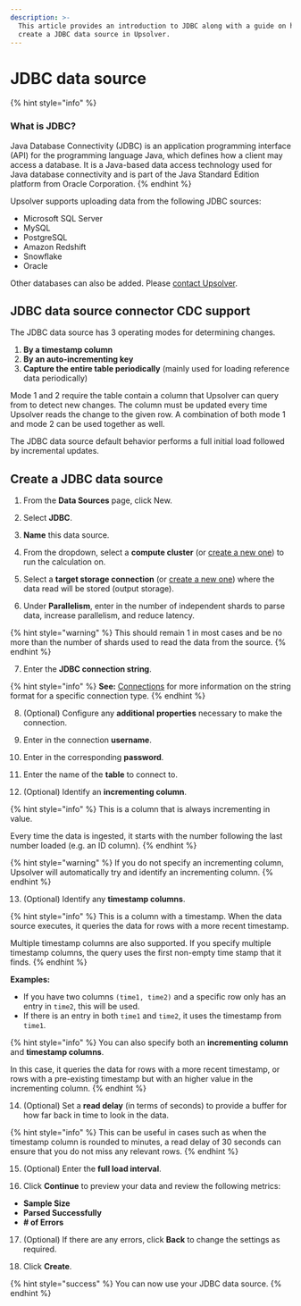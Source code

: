 ```yaml
---
description: >-
  This article provides an introduction to JDBC along with a guide on how to
  create a JDBC data source in Upsolver.
---
```


# JDBC data source

{% hint style="info" %}
### What is JDBC?

Java Database Connectivity \(JDBC\) is an application programming interface \(API\) for the programming language Java, which defines how a client may access a database. It is a Java-based data access technology used for Java database connectivity and is part of the Java Standard Edition platform from Oracle Corporation.
{% endhint %}

Upsolver supports uploading data from the following JDBC sources:

* Microsoft SQL Server
* MySQL
* PostgreSQL
* Amazon Redshift
* Snowflake
* Oracle

Other databases can also be added. Please [contact Upsolver](https://www.upsolver.com/contact).

## JDBC data source connector CDC support

The JDBC data source has 3 operating modes for determining changes.

1. **By a timestamp column**
2. **By an auto-incrementing key**
3. **Capture the entire table periodically** \(mainly used for loading reference data periodically\)

Mode 1 and 2 require the table contain a column that Upsolver can query from to detect new changes. The column must be updated every time Upsolver reads the change to the given row. A combination of both mode 1 and mode 2 can be used together as well.

The JDBC data source default behavior performs a full initial load followed by incremental updates. 

## Create a JDBC data source

1. From the **Data Sources** page, click New.

2. Select **JDBC**.

3. **Name** this data source.

4. From the dropdown, select a **compute cluster** \(or [create a new one](../administration/managing-clusters/cluster-types/adding-a-compute-cluster.md)\) to run the calculation on. 

5. Select a **target storage connection** \(or [create a new one](../administration/connections/)\) where the data read will be stored \(output storage\).

6. Under **Parallelism**, enter in the number of independent shards to parse data, increase parallelism, and reduce latency. 

{% hint style="warning" %}
This should remain 1 in most cases and be no more than the number of shards used to read the data from the source.
{% endhint %}

7. Enter the **JDBC connection string**.

{% hint style="info" %}
**See:** [Connections](../administration/connections/) for more information on the string format for a specific connection type.
{% endhint %}

8. \(Optional\) Configure any **additional** **properties** necessary to make the connection.

9. Enter in the connection **username**.

10. Enter in the corresponding **password**.

11. Enter the name of the **table** to connect to.

12. \(Optional\) Identify an **incrementing column**. 

{% hint style="info" %}
This is a column that is always incrementing in value. 

Every time the data is ingested, it starts with the number following the last number loaded \(e.g. an ID column\). 
{% endhint %}

{% hint style="warning" %}
If you do not specify an incrementing column, Upsolver will automatically try and identify an incrementing column.
{% endhint %}

13.  \(Optional\) Identify any **timestamp columns**.

{% hint style="info" %}
This is a column with a timestamp. When the data source executes, it queries the data for rows with a more recent timestamp.

Multiple timestamp columns are also supported. If you specify multiple timestamp columns, the query uses the first non-empty time stamp that it finds. 
{% endhint %}

**Examples:** 

* If you have two columns `(time1, time2)` and a specific row only has an entry in `time2`, this will be used. 
* If there is an entry in both `time1` and `time2`, it uses the timestamp from `time1`.

{% hint style="info" %}
You can also specify both an **incrementing column** and **timestamp columns**.

In this case, it queries the data for rows with a more recent timestamp, or rows with a pre-existing timestamp but with an higher value in the incrementing column.
{% endhint %}

14. \(Optional\) Set a **read delay** \(in terms of seconds\) to provide a buffer for how far back in time to look in the data. 

{% hint style="info" %}
This can be useful in cases such as when the timestamp column is rounded to minutes, a read delay of 30 seconds can ensure that you do not miss any relevant rows.
{% endhint %}

15. \(Optional\) Enter the **full load interval**.

16. Click **Continue** to preview your data and review the following metrics:

* **Sample Size**
* **Parsed Successfully** 
* **\# of Errors**

17. \(Optional\) If there are any errors, click **Back** to change the settings as required.

18. Click **Create**.

{% hint style="success" %}
You can now use your JDBC data source.
{% endhint %}

